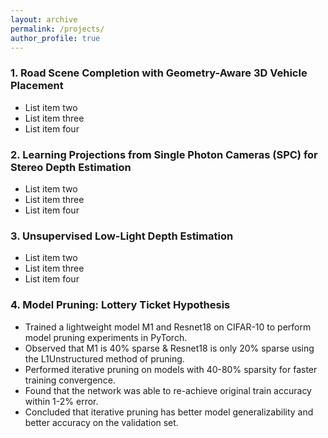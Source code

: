 ```yaml
---
layout: archive
permalink: /projects/
author_profile: true
---
```


### 1. **Road Scene Completion with Geometry-Aware 3D Vehicle Placement** 
   * List item two
   * List item three
   * List item four


### 2. **Learning Projections from Single Photon Cameras (SPC) for Stereo Depth Estimation** 
  * List item two
  * List item three
  * List item four


### 3. **Unsupervised Low-Light Depth Estimation**
  * List item two
  * List item three
  * List item four

  
### 4. **Model Pruning: Lottery Ticket Hypothesis** 
  *	Trained a lightweight model M1 and Resnet18 on CIFAR-10 to perform model pruning experiments in PyTorch.
  *	Observed that M1 is 40% sparse & Resnet18 is only 20% sparse using the L1Unstructured method of pruning. 
  *	Performed iterative pruning on models with 40-80% sparsity for faster training convergence.
  *	Found that the network was able to re-achieve original train accuracy within 1-2% error.
  *	Concluded that iterative pruning has better model generalizability and better accuracy on the validation set. 

  
 
